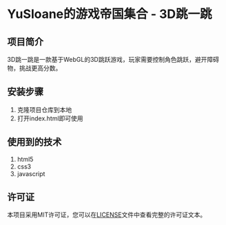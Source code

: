 # YuSloane的游戏帝国集合 - 3D跳一跳

## 项目简介
3D跳一跳是一款基于WebGL的3D跳跃游戏，玩家需要控制角色跳跃，避开障碍物，挑战更高分数。

## 安装步骤
1. 克隆项目仓库到本地
2. 打开index.html即可使用

## 使用到的技术
1. html5
2. css3
3. javascript

## 许可证
本项目采用MIT许可证，您可以在[LICENSE](LICENSE)文件中查看完整的许可证文本。